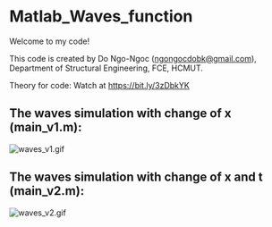 # Matlab_Waves_function

Welcome to my code!

This code is created by Do Ngo-Ngoc (ngongocdobk@gmail.com), Department of Structural Engineering, FCE, HCMUT.

Theory for code: Watch at https://bit.ly/3zDbkYK

## The waves simulation with change of x (main_v1.m):

![waves_v1.gif](E:\7.Code_Matlab\3.Project\2.Waves_function\main\figure\waves_v1.gif)

## The waves simulation with change of x and t (main_v2.m):

![waves_v2.gif](E:\7.Code_Matlab\3.Project\2.Waves_function\main\figure\waves_v2.gif)

